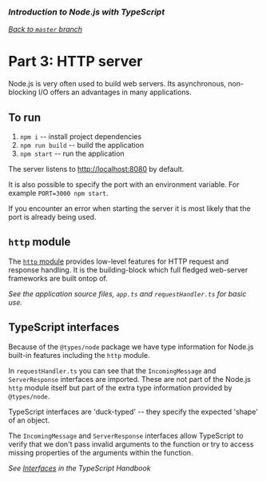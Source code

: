 ### _Introduction to Node.js with TypeScript_

_[Back to `master` branch](https://github.com/DunedinJS/typescript-nodejs-intro)_

# Part 3: HTTP server

Node.js is very often used to build web servers. Its asynchronous, non-blocking
I/O offers an advantages in many applications.


## To run

1. `npm i` -- install project dependencies
1. `npm run build` -- build the application
1. `npm start` -- run the application

The server listens to [http://localhost:8080](http://localhost:8080) by default.

It is also possible to specify the port with an environment variable.
For example `PORT=3000 npm start`.

If you encounter an error when starting the server it is most likely that the
port is already being used.

## `http` module

The [`http` module](https://nodejs.org/dist/latest-v6.x/docs/api/http.html)
provides low-level features for HTTP request and response handling.
It is the building-block which full fledged web-server frameworks are built ontop of.

_See the application source files, `app.ts` and `requestHandler.ts` for basic use._

## TypeScript interfaces

Because of the `@types/node` package we have type information for Node.js built-in
features including the `http` module.

In `requestHandler.ts` you can see that the `IncomingMessage` and `ServerResponse`
interfaces are imported. These are not part of the Node.js `http` module itself
but part of the extra type information provided by `@types/node`.

TypeScript interfaces are 'duck-typed' -- they specify the expected 'shape' of
an object.

The `IncomingMessage` and `ServerResponse` interfaces allow TypeScript to verify
that we don't pass invalid arguments to the function or try to access missing
properties of the arguments within the function.

_See [Interfaces](https://www.typescriptlang.org/docs/handbook/interfaces.html) in the TypeScript Handbook_
